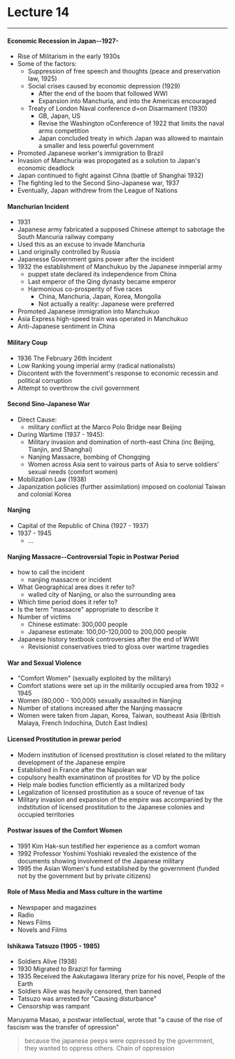 <h1>Lecture 14</h1>

---

<h4>Economic Recession in Japan--1927-</h4>

  * Rise of Militarism in the early 1930s
  * Some of the factors:
      - Suppression of free speech and thoughts (peace and preservation law, 1925)
      - Social crises caused by economic depression (1929)
          + After the end of the boom that followed WWI
          + Expansion into Manchuria, and into the Americas encouraged
      - Treaty of London Naval conference d=on Disarmament (1930)
          + GB, Japan, US
          + Revise the Washington oConference of 1922 that limits the naval arms competition
          + Japan concluded treaty in which Japan was allowed to maintain a smaller and less powerful government
  * Promoted Japanese worker's immigration to Brazil
  * Invasion of Manchuria was propogated as a solution to Japan's economic deadlock
  * Japan continued to fight against Cihna (battle of Shanghai 1932)
  * The fighting led to the Second Sino-Japanese war, 1937
  * Eventually, Japan withdrew from the League of Nations

<h4>Manchurian Incident</h4>

  * 1931
  * Japanese army fabricated a supposed Chinese attempt to sabotage the South Mancuria railway company
  * Used this as an excuse to invade Manchuria
  * Land originally controlled by Russia
  * Japanesse Government gains power after the incident
  * 1932 the establishment of Manchukuo by the Japanese inmperial army 
      - puppet state declared its independence from China
      - Last emperor of the Qing dynasty became emperor
      - Harmonious co-prosperity of five races
          + China, Manchuria, Japan, Korea, Mongolia
          + Not actually a reality: Japanese were preferred
  * Promoted Japanese immigration into Manchukuo
  * Asia Express high-speed train was operated in Manchukuo
  * Anti-Japanese sentiment in China

<h4>Military Coup</h4>

  * 1936 The February 26th Incident
  * Low Ranking young imperial army (radical nationalists)
  * Discontent with the fovernment's response to economic recessin and political corruption
  * Attempt to overthrow the civil government 

<h4>Second Sino-Japanese War</h4>

  * Direct Cause:
      - military conflict at the Marco Polo Bridge near Beijing
  * During Wartime (1937 - 1945):
      - Military invasion and domination of north-east China (inc Beijing, Tianjin, and Shanghai)
      - Nanjing Massacre, bombing of Chongqing
      - Women across Asia sent to vairous parts of Asia to serve soldiers' sexual needs (comfort women)
  * Mobilization Law (1938)
  * Japanization policies (further assimilation) imposed on coolonial Taiwan and colonial Korea

<h4>Nanjing</h4>

  * Capital of the Republic of China (1927 - 1937)
  * 1937 - 1945
      - ...

<h4>Nanjing Massacre--Controversial Topic in Postwar Period</h4>

  * how to call the incident
      - nanjing massacre or incident
  * What Geographical area does it refer to?
      - walled city of Nanjing, or also the surrounding area
  * Which time period does it refer to?
  * Is the term "massacre" appropriate to describe it
  * Number of victims
      - Chinese estimate: 300,000 people
      - Japanese estimate: 100,00-120,000 to 200,000 people
  * Japanese history textbook controversies after the end of WWII
      - Revisionist conservatives tried to gloss over wartime tragedies

<h4>War and Sexual Violence</h4>

  * "Comfort Women" (sexually exploited by the military)
  * Comfort stations were set up in the militarily occupied area from 1932 = 1945
  * Women (80,000 - 100,000) sexually assaulted in Nanjing
  * Number of stations increased after the Nanjing massacre
  * Women were taken from Japan, Korea, Taiwan, southeast Asia (British Malaya, French Indochina, Dutch East Indies)

<h4>Licensed Prostitution in prewar period</h4>

  * Modern institution of licensed prostitution is closel related to the military development of the Japanese empire
  * Established in France after the Napolean war
  * copulsory health examinatinon of prostites for VD by the police
  * Help male bodies function efficiently as a militarized body
  * Legalization of licensed prostitution as a souce of revenue of tax
  * Military invasion and expansion of the empire was accompanied by the indstitution of licensed prostitution to the Japanese colonies and occupied territories

<h4>Postwar issues of the Comfort Women</h4>

  * 1991 Kim Hak-sun testified her experience as a comfort woman
  * 1992 Professor Yoshimi Yoshiaki revealed the existence of the documents showing involvement of the Japanese military
  * 1995 the Asian Women's fund established by the government (funded not by the government but by private citizens)

<h4>Role of Mass Media and Mass culture in the wartime</h4>

  * Newspaper and magazines
  * Radio
  * News Films
  * Novels and Films

<h4>Ishikawa Tatsuzo (1905 - 1985)</h4>

  * Soldiers Alive (1938)
  * 1930 Migrated to Brazizl for farming
  * 1935 Received the Aakutagawa literary prize for his novel, People of the Earth
  * Soldiers Alive was heavily censored, then banned
  * Tatsuzo was arrested for "Causing disturbance"
  * Censorship was rampant


Maruyama Masao, a postwar intellectual, wrote that "a cause of the rise of fascism was the transfer of opression"

> because the japanese peeps were oppressed by the government, they wanted to oppress others. Chain of oppression

